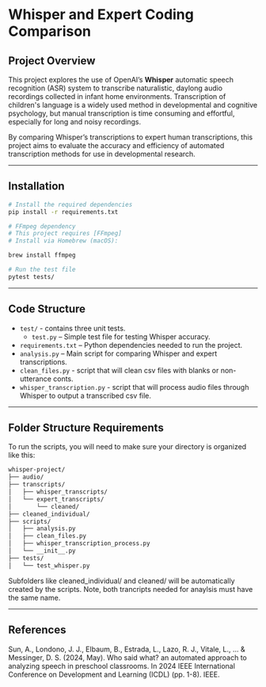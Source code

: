 
# Whisper and Expert Coding Comparison

## Project Overview

This project explores the use of OpenAI’s **Whisper** automatic speech recognition (ASR) system to transcribe naturalistic, daylong audio recordings collected in infant home environments. Transcription of children's language is a widely used method in developmental and cognitive psychology, but manual transcription is time consuming and effortful, especially for long and noisy recordings.

By comparing Whisper’s transcriptions to expert human transcriptions, this project aims to evaluate the accuracy and efficiency of automated transcription methods for use in developmental research.


---
## Installation
```bash
# Install the required dependencies 
pip install -r requirements.txt

# FFmpeg dependency 
# This project requires [FFmpeg]
# Install via Homebrew (macOS):

brew install ffmpeg

# Run the test file
pytest tests/
```
---
## Code Structure
- `test/` - contains three unit tests.
    - `test.py` – Simple test file for testing Whisper accuracy.
- `requirements.txt` – Python dependencies needed to run the project.
- `analysis.py` – Main script for comparing Whisper and expert transcriptions.
- `clean_files.py` - script that will clean csv files with blanks or non-utterance conts.
- `whisper_transcription.py` - script that will process audio files through Whisper to output a transcribed csv file.
---
## Folder Structure Requirements
To run the scripts, you will need to make sure your directory is organized like this:
```bash
whisper-project/
├── audio/                           
├── transcripts/
│   ├── whisper_transcripts/        
│   └── expert_transcripts/ 
│       └── cleaned/        
├── cleaned_individual/                           
├── scripts/
│   ├── analysis.py
│   ├── clean_files.py
│   ├── whisper_transcription_process.py
│   └── __init__.py
├── tests/
│   └── test_whisper.py   
```
Subfolders like cleaned_individual/ and cleaned/ will be automatically created by the scripts. Note, both trancripts needed for anaylsis must have the same name.
       

---
## References 
Sun, A., Londono, J. J., Elbaum, B., Estrada, L., Lazo, R. J., Vitale, L., ... & Messinger, D. S. (2024, May). Who said what? an automated approach to analyzing speech in preschool classrooms. In 2024 IEEE International Conference on Development and Learning (ICDL) (pp. 1-8). IEEE.


 

